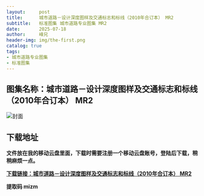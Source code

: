 ```yaml
---
layout:     post
title:      城市道路－设计深度图样及交通标志和标线（2010年合订本） MR2
subtitle:   标准图集 城市道路专业图集 MR2
date:       2025-07-18
author:     峰兄
header-img: img/the-first.png
catalog: true
tags:
- 城市道路专业图集
- 标准图集
---
```

## 图集名称：城市道路－设计深度图样及交通标志和标线（2010年合订本） MR2
![封面](https://pic1.imgdb.cn/item/6879fcc358cb8da5c8c2a705.jpg)


## 下载地址 
**文件放在我的移动云盘里面，下载时需要注册一个移动云盘账号，登陆后下载，稍稍麻烦一点。**  
  
[**下载链接：城市道路－设计深度图样及交通标志和标线（2010年合订本） MR2**](https://caiyun.139.com/w/i/2oxwDP4bzJUwm)


**提取码 mizm**

